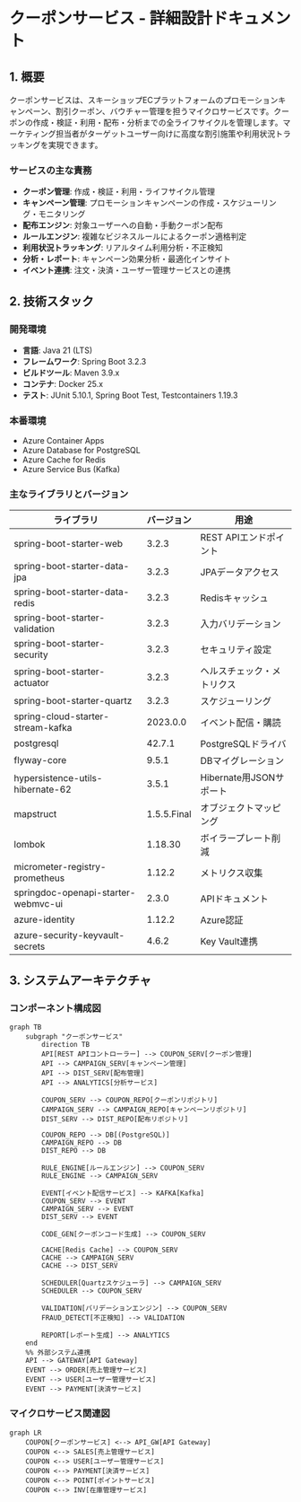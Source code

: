 # クーポンサービス - 詳細設計ドキュメント

## 1. 概要

クーポンサービスは、スキーショップECプラットフォームのプロモーションキャンペーン、割引クーポン、バウチャー管理を担うマイクロサービスです。クーポンの作成・検証・利用・配布・分析までの全ライフサイクルを管理します。マーケティング担当者がターゲットユーザー向けに高度な割引施策や利用状況トラッキングを実現できます。

### サービスの主な責務
- **クーポン管理**: 作成・検証・利用・ライフサイクル管理
- **キャンペーン管理**: プロモーションキャンペーンの作成・スケジューリング・モニタリング
- **配布エンジン**: 対象ユーザーへの自動・手動クーポン配布
- **ルールエンジン**: 複雑なビジネスルールによるクーポン適格判定
- **利用状況トラッキング**: リアルタイム利用分析・不正検知
- **分析・レポート**: キャンペーン効果分析・最適化インサイト
- **イベント連携**: 注文・決済・ユーザー管理サービスとの連携

## 2. 技術スタック

### 開発環境
- **言語**: Java 21 (LTS)
- **フレームワーク**: Spring Boot 3.2.3
- **ビルドツール**: Maven 3.9.x
- **コンテナ**: Docker 25.x
- **テスト**: JUnit 5.10.1, Spring Boot Test, Testcontainers 1.19.3

### 本番環境
- Azure Container Apps
- Azure Database for PostgreSQL
- Azure Cache for Redis
- Azure Service Bus (Kafka)

### 主なライブラリとバージョン
| ライブラリ | バージョン | 用途 |
|------------|------------|------|
| spring-boot-starter-web | 3.2.3 | REST APIエンドポイント |
| spring-boot-starter-data-jpa | 3.2.3 | JPAデータアクセス |
| spring-boot-starter-data-redis | 3.2.3 | Redisキャッシュ |
| spring-boot-starter-validation | 3.2.3 | 入力バリデーション |
| spring-boot-starter-security | 3.2.3 | セキュリティ設定 |
| spring-boot-starter-actuator | 3.2.3 | ヘルスチェック・メトリクス |
| spring-boot-starter-quartz | 3.2.3 | スケジューリング |
| spring-cloud-starter-stream-kafka | 2023.0.0 | イベント配信・購読 |
| postgresql | 42.7.1 | PostgreSQLドライバ |
| flyway-core | 9.5.1 | DBマイグレーション |
| hypersistence-utils-hibernate-62 | 3.5.1 | Hibernate用JSONサポート |
| mapstruct | 1.5.5.Final | オブジェクトマッピング |
| lombok | 1.18.30 | ボイラープレート削減 |
| micrometer-registry-prometheus | 1.12.2 | メトリクス収集 |
| springdoc-openapi-starter-webmvc-ui | 2.3.0 | APIドキュメント |
| azure-identity | 1.12.2 | Azure認証 |
| azure-security-keyvault-secrets | 4.6.2 | Key Vault連携 |

## 3. システムアーキテクチャ

### コンポーネント構成図

```mermaid
graph TB
    subgraph "クーポンサービス"
        direction TB
        API[REST APIコントローラー] --> COUPON_SERV[クーポン管理]
        API --> CAMPAIGN_SERV[キャンペーン管理]
        API --> DIST_SERV[配布管理]
        API --> ANALYTICS[分析サービス]
        
        COUPON_SERV --> COUPON_REPO[クーポンリポジトリ]
        CAMPAIGN_SERV --> CAMPAIGN_REPO[キャンペーンリポジトリ]
        DIST_SERV --> DIST_REPO[配布リポジトリ]
        
        COUPON_REPO --> DB[(PostgreSQL)]
        CAMPAIGN_REPO --> DB
        DIST_REPO --> DB
        
        RULE_ENGINE[ルールエンジン] --> COUPON_SERV
        RULE_ENGINE --> CAMPAIGN_SERV
        
        EVENT[イベント配信サービス] --> KAFKA[Kafka]
        COUPON_SERV --> EVENT
        CAMPAIGN_SERV --> EVENT
        DIST_SERV --> EVENT
        
        CODE_GEN[クーポンコード生成] --> COUPON_SERV
        
        CACHE[Redis Cache] --> COUPON_SERV
        CACHE --> CAMPAIGN_SERV
        CACHE --> DIST_SERV
        
        SCHEDULER[Quartzスケジューラ] --> CAMPAIGN_SERV
        SCHEDULER --> COUPON_SERV
        
        VALIDATION[バリデーションエンジン] --> COUPON_SERV
        FRAUD_DETECT[不正検知] --> VALIDATION
        
        REPORT[レポート生成] --> ANALYTICS
    end
    %% 外部システム連携
    API --> GATEWAY[API Gateway]
    EVENT --> ORDER[売上管理サービス]
    EVENT --> USER[ユーザー管理サービス]
    EVENT --> PAYMENT[決済サービス]
```

### マイクロサービス関連図

```mermaid
graph LR
    COUPON[クーポンサービス] <--> API_GW[API Gateway]
    COUPON <--> SALES[売上管理サービス]
    COUPON <--> USER[ユーザー管理サービス]
    COUPON <--> PAYMENT[決済サービス]
    COUPON <--> POINT[ポイントサービス]
    COUPON <--> INV[在庫管理サービス]
```
